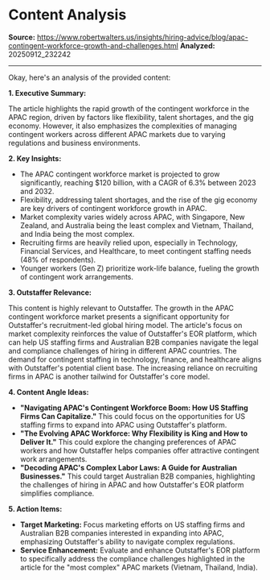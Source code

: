 # Content Analysis

**Source:** https://www.robertwalters.us/insights/hiring-advice/blog/apac-contingent-workforce-growth-and-challenges.html
**Analyzed:** 20250912_232242

---

Okay, here's an analysis of the provided content:

**1. Executive Summary:**

The article highlights the rapid growth of the contingent workforce in the APAC region, driven by factors like flexibility, talent shortages, and the gig economy. However, it also emphasizes the complexities of managing contingent workers across different APAC markets due to varying regulations and business environments.

**2. Key Insights:**

*   The APAC contingent workforce market is projected to grow significantly, reaching $120 billion, with a CAGR of 6.3% between 2023 and 2032.
*   Flexibility, addressing talent shortages, and the rise of the gig economy are key drivers of contingent workforce growth in APAC.
*   Market complexity varies widely across APAC, with Singapore, New Zealand, and Australia being the least complex and Vietnam, Thailand, and India being the most complex.
*   Recruiting firms are heavily relied upon, especially in Technology, Financial Services, and Healthcare, to meet contingent staffing needs (48% of respondents).
*   Younger workers (Gen Z) prioritize work-life balance, fueling the growth of contingent work arrangements.

**3. Outstaffer Relevance:**

This content is highly relevant to Outstaffer. The growth in the APAC contingent workforce market presents a significant opportunity for Outstaffer's recruitment-led global hiring model. The article's focus on market complexity reinforces the value of Outstaffer's EOR platform, which can help US staffing firms and Australian B2B companies navigate the legal and compliance challenges of hiring in different APAC countries. The demand for contingent staffing in technology, finance, and healthcare aligns with Outstaffer's potential client base. The increasing reliance on recruiting firms in APAC is another tailwind for Outstaffer's core model.

**4. Content Angle Ideas:**

*   **"Navigating APAC's Contingent Workforce Boom: How US Staffing Firms Can Capitalize."** This could focus on the opportunities for US staffing firms to expand into APAC using Outstaffer's platform.
*   **"The Evolving APAC Workforce: Why Flexibility is King and How to Deliver It."** This could explore the changing preferences of APAC workers and how Outstaffer helps companies offer attractive contingent work arrangements.
*   **"Decoding APAC's Complex Labor Laws: A Guide for Australian Businesses."** This could target Australian B2B companies, highlighting the challenges of hiring in APAC and how Outstaffer's EOR platform simplifies compliance.

**5. Action Items:**

*   **Target Marketing:** Focus marketing efforts on US staffing firms and Australian B2B companies interested in expanding into APAC, emphasizing Outstaffer's ability to navigate complex regulations.
*   **Service Enhancement:** Evaluate and enhance Outstaffer's EOR platform to specifically address the compliance challenges highlighted in the article for the "most complex" APAC markets (Vietnam, Thailand, India).
